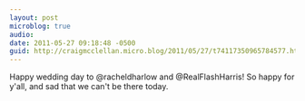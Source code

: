 ```yaml
---
layout: post
microblog: true
audio: 
date: 2011-05-27 09:18:48 -0500
guid: http://craigmcclellan.micro.blog/2011/05/27/t74117350965784577.html
---
```

Happy wedding day to @racheldharlow and @RealFlashHarris!  So happy for y'all, and sad that we can't be there today.
